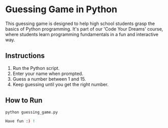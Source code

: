 # Guessing Game in Python

This guessing game is designed to help high school students grasp the basics of Python programming. It's part of our 'Code Your Dreams' course, where students learn programming fundamentals in a fun and interactive way.

## Instructions

1. Run the Python script.
2. Enter your name when prompted.
3. Guess a number between 1 and 15.
4. Keep guessing until you get the right number.

## How to Run

```bash
python guessing_game.py

Have fun :) ! 
